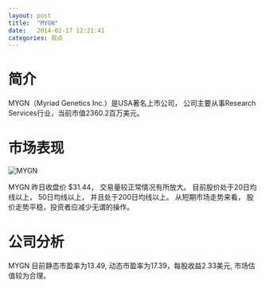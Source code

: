 ```yaml
---
layout: post
title:  "MYGN"
date:   2014-02-17 12:21:41
categories: 观点
---
```


# 简介
MYGN（Myriad Genetics Inc.）是USA著名上市公司，
公司主要从事Research Services行业，当前市值2360.2百万美元。

# 市场表现

![MYGN](http://finviz.com/chart.ashx?t=MYGN&ty=c&ta=1&p=d&s=l)

MYGN 昨日收盘价 $31.44，
交易量较正常情况有所放大。
目前股价处于20日均线以上，
50日均线以上，
并且处于200日均线以上。
从短期市场走势来看，
股价走势平稳，投资者应减少无谓的操作。

# 公司分析
MYGN 目前静态市盈率为13.49, 动态市盈率为17.39，每股收益2.33美元,
市场估值较为合理。
